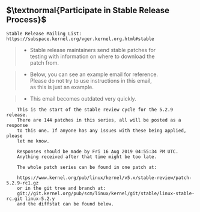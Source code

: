 ## $\textnormal{Participate in Stable Release Process}$

```plaintext
Stable Release Mailing List: https://subspace.kernel.org/vger.kernel.org.html#stable
```

> - Stable release maintainers send stable patches for <br />
    testing with information on where to download the <br />
    patch from.

> - Below, you can see an example email for reference. <br />
    Please do not try to use instructions in this email, <br />
    as this is just an example.

> - This email becomes outdated very quickly.

```plaintext
    This is the start of the stable review cycle for the 5.2.9 release.
    There are 144 patches in this series, all will be posted as a response
    to this one. If anyone has any issues with these being applied, please
    let me know.

    Responses should be made by Fri 16 Aug 2019 04:55:34 PM UTC.
    Anything received after that time might be too late.

    The whole patch series can be found in one patch at:

    https://www.kernel.org/pub/linux/kernel/v5.x/stable-review/patch-5.2.9-rc1.gz
    or in the git tree and branch at:
    git://git.kernel.org/pub/scm/linux/kernel/git/stable/linux-stable-rc.git linux-5.2.y
    and the diffstat can be found below.
```
